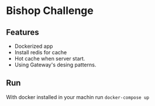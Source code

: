 # Bishop Challenge

## Features
- Dockerized app
- Install redis for cache
- Hot cache when server start.
- Using Gateway's desing patterns.

## Run
With docker installed in your machin run `docker-compose up`

